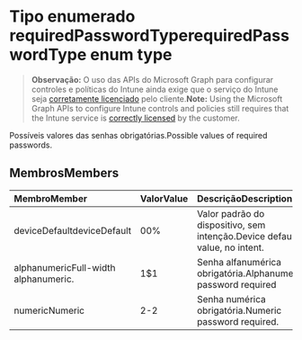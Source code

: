 # <a name="requiredpasswordtype-enum-type"></a><span data-ttu-id="a76ea-101">Tipo enumerado requiredPasswordType</span><span class="sxs-lookup"><span data-stu-id="a76ea-101">requiredPasswordType enum type</span></span>

> <span data-ttu-id="a76ea-102">**Observação:** O uso das APIs do Microsoft Graph para configurar controles e políticas do Intune ainda exige que o serviço do Intune seja [corretamente licenciado](https://go.microsoft.com/fwlink/?linkid=839381) pelo cliente.</span><span class="sxs-lookup"><span data-stu-id="a76ea-102">**Note:** Using the Microsoft Graph APIs to configure Intune controls and policies still requires that the Intune service is [correctly licensed](https://go.microsoft.com/fwlink/?linkid=839381) by the customer.</span></span>

<span data-ttu-id="a76ea-103">Possíveis valores das senhas obrigatórias.</span><span class="sxs-lookup"><span data-stu-id="a76ea-103">Possible values of required passwords.</span></span>
## <a name="members"></a><span data-ttu-id="a76ea-104">Membros</span><span class="sxs-lookup"><span data-stu-id="a76ea-104">Members</span></span>
|<span data-ttu-id="a76ea-105">Membro</span><span class="sxs-lookup"><span data-stu-id="a76ea-105">Member</span></span>|<span data-ttu-id="a76ea-106">Valor</span><span class="sxs-lookup"><span data-stu-id="a76ea-106">Value</span></span>|<span data-ttu-id="a76ea-107">Descrição</span><span class="sxs-lookup"><span data-stu-id="a76ea-107">Description</span></span>|
|:---|:---|:---|
|<span data-ttu-id="a76ea-108">deviceDefault</span><span class="sxs-lookup"><span data-stu-id="a76ea-108">deviceDefault</span></span>|<span data-ttu-id="a76ea-109">0</span><span class="sxs-lookup"><span data-stu-id="a76ea-109">0%</span></span>|<span data-ttu-id="a76ea-110">Valor padrão do dispositivo, sem intenção.</span><span class="sxs-lookup"><span data-stu-id="a76ea-110">Device default value, no intent.</span></span>|
|<span data-ttu-id="a76ea-111">alphanumeric</span><span class="sxs-lookup"><span data-stu-id="a76ea-111">Full-width alphanumeric.</span></span>|<span data-ttu-id="a76ea-112">1</span><span class="sxs-lookup"><span data-stu-id="a76ea-112">$1</span></span>|<span data-ttu-id="a76ea-113">Senha alfanumérica obrigatória.</span><span class="sxs-lookup"><span data-stu-id="a76ea-113">Alphanumeric password required</span></span>|
|<span data-ttu-id="a76ea-114">numeric</span><span class="sxs-lookup"><span data-stu-id="a76ea-114">Numeric</span></span>|<span data-ttu-id="a76ea-115">2</span><span class="sxs-lookup"><span data-stu-id="a76ea-115">-2</span></span>|<span data-ttu-id="a76ea-116">Senha numérica obrigatória.</span><span class="sxs-lookup"><span data-stu-id="a76ea-116">Numeric password required.</span></span>|




